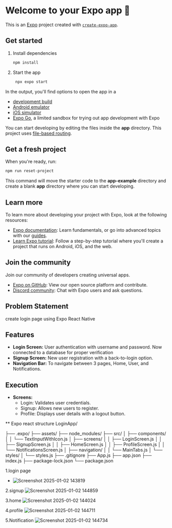 # Welcome to your Expo app 👋

This is an [Expo](https://expo.dev) project created with [`create-expo-app`](https://www.npmjs.com/package/create-expo-app).

## Get started

1. Install dependencies

   ```bash
   npm install
   ```

2. Start the app

   ```bash
    npx expo start
   ```

In the output, you'll find options to open the app in a

- [development build](https://docs.expo.dev/develop/development-builds/introduction/)
- [Android emulator](https://docs.expo.dev/workflow/android-studio-emulator/)
- [iOS simulator](https://docs.expo.dev/workflow/ios-simulator/)
- [Expo Go](https://expo.dev/go), a limited sandbox for trying out app development with Expo

You can start developing by editing the files inside the **app** directory. This project uses [file-based routing](https://docs.expo.dev/router/introduction).

## Get a fresh project

When you're ready, run:

```bash
npm run reset-project
```

This command will move the starter code to the **app-example** directory and create a blank **app** directory where you can start developing.

## Learn more

To learn more about developing your project with Expo, look at the following resources:

- [Expo documentation](https://docs.expo.dev/): Learn fundamentals, or go into advanced topics with our [guides](https://docs.expo.dev/guides).
- [Learn Expo tutorial](https://docs.expo.dev/tutorial/introduction/): Follow a step-by-step tutorial where you'll create a project that runs on Android, iOS, and the web.

## Join the community

Join our community of developers creating universal apps.

- [Expo on GitHub](https://github.com/expo/expo): View our open source platform and contribute.
- [Discord community](https://chat.expo.dev): Chat with Expo users and ask questions.




## Problem Statement
create login page using Expo React Native

## Features
- **Login Screen:** User authentication with username and password. Now connected to a database for proper verification
- **Signup Screen:** New user registration with a back-to-login option.
- **Navigation Bar:** To navigate between 3 pages, Home, User, and Notifications.



## Execution
- **Screens:**
  - Login: Validates user credentials.
  - Signup: Allows new users to register.
  - Profile: Displays user details with a logout button.




** Expo react structure
LoginApp/


├── .expo/
├── assets/
├── node_modules/
├── src/
│   ├── components/
│   │   └── TextInputWithIcon.js
│   ├── screens/
│   │   ├── LoginScreen.js
│   │   ├── SignupScreen.js
│   │   ├── HomeScreen.js
│   │   ├── ProfileScreen.js
│   │   └── NotificationsScreen.js
│   ├── navigation/
│   │   └── MainTabs.js
│   └── styles/
│       └── styles.js
├── .gitignore
├── App.js
├── app.json
├── index.js
├── package-lock.json
└── package.json



  1.login page
- ![Screenshot 2025-01-02 143819](https://github.com/user-attachments/assets/0577344d-5b3d-4883-b651-82ca99239b0f)



2.signup
![Screenshot 2025-01-02 144859](https://github.com/user-attachments/assets/64101c02-5d29-41f5-b8e0-4b916a93d5e8)



3.home
![Screenshot 2025-01-02 144024](https://github.com/user-attachments/assets/139aaf44-c8e8-4b79-a3d3-d80699067f14)



4.profile
![Screenshot 2025-01-02 144711](https://github.com/user-attachments/assets/a5666468-eb2c-4511-932e-e17530e2ce1b)



5.Notification
![Screenshot 2025-01-02 144734](https://github.com/user-attachments/assets/c6e314cc-76f3-4644-bd19-6aa469256a06)



